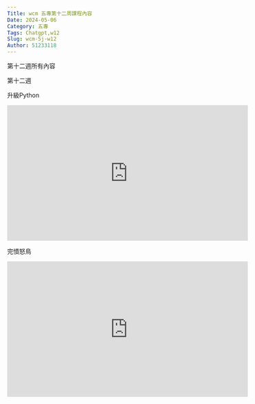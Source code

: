 ```yaml
---
Title: wcm 五專第十二周課程內容
Date: 2024-05-06 
Category: 五專
Tags: Chatgpt,w12
Slug: wcm-5j-w12
Author: 51233118
---
```


第十二週所有內容

<!-- PELICAN_END_SUMMARY -->

第十二週

升級Python

<iframe width="560" height="315" src="https://www.youtube.com/embed/W7zTJ76sPuw?si=l7vPpzyPIQ6pqje1" title="YouTube video player" frameborder="0" allow="accelerometer; autoplay; clipboard-write; encrypted-media; gyroscope; picture-in-picture; web-share" referrerpolicy="strict-origin-when-cross-origin" allowfullscreen></iframe>

完憤怒鳥

<iframe width="560" height="315" src="https://www.youtube.com/embed/NPZPUcVlU5w?si=iFPSZ3rmwWfIDXkB" title="YouTube video player" frameborder="0" allow="accelerometer; autoplay; clipboard-write; encrypted-media; gyroscope; picture-in-picture; web-share" referrerpolicy="strict-origin-when-cross-origin" allowfullscreen></iframe>